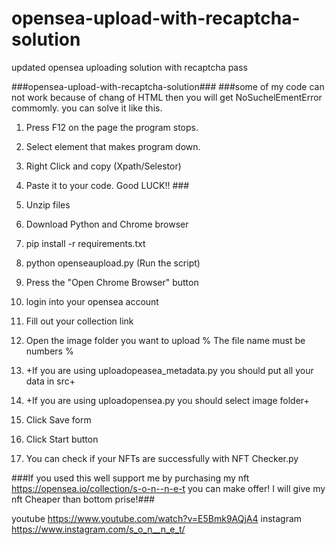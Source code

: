 # opensea-upload-with-recaptcha-solution
updated opensea uploading solution with recaptcha pass 

###opensea-upload-with-recaptcha-solution###
###some of my code can not work because of chang of HTML then you will get
NoSuchelEmentError commomly. you can solve it like this. 
1. Press F12 on the page the program stops. 
2. Select element that makes program down.
3. Right Click and copy (Xpath/Selestor)
4. Paste it to your code.
Good LUCK!! ###

0. Unzip files
1. Download Python and Chrome browser 
2. pip install -r requirements.txt
3. python openseaupload.py (Run the script)
4. Press the "Open Chrome Browser" button
5. login into your opensea account
6. Fill out your collection link
7. Open the image folder you want to upload % The file name must be numbers % 
8. +If you are using uploadopeasea_metadata.py you should put all your data in src+
9. +If you are using uploadopensea.py you should select image folder+
10. Click Save form
11. Click Start button
12. You can check if your NFTs are successfully with NFT Checker.py 

###If you used this well support me by purchasing my nft 
https://opensea.io/collection/s-o-n--n-e-t you can make offer! I will give my nft Cheaper than bottom prise!###

youtube https://www.youtube.com/watch?v=E5Bmk9AQjA4
instagram https://www.instagram.com/s_o_n__n_e_t/
